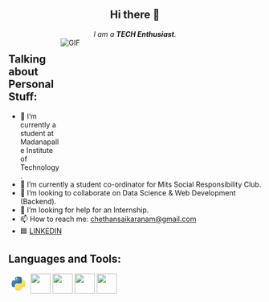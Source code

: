 
<div align="center">
  <h2>Hi there 👋</h2>
  <i>I am a <b>TECH Enthusiast</b>.</i>
</div>


<img align="right" alt="GIF" src="https://github.com/Dhamareshwarakumar/Dhamareshwarakumar/blob/main/code.gif?raw=true" width="400" height="260" />

## Talking about Personal Stuff:
- 🔭 I’m currently  a student at Madanapalle Institute of Technology.
- 🌱 I’m currently a student co-ordinator for Mits Social Responsibility Club.
- 👯 I’m looking to collaborate on Data Science & Web Development (Backend).
- 🤔 I’m looking for help for an Internship.
- 📫 How to reach me: <a href="mailto:chethansaikaranam@gmail.com">chethansaikaranam@gmail.com</a>
- 🟦  <a href="https://www.linkedin.com/in/chethansaikaranam/">LINKEDIN</a>
<!-- - 📝[Resume](link-here) -->

## Languages and Tools:


<code><img height="40" width="40" src="https://raw.githubusercontent.com/github/explore/80688e429a7d4ef2fca1e82350fe8e3517d3494d/topics/python/python.png"></code>
<code><img height="40" width="40" src="https://png.pngitem.com/pimgs/s/168-1680234_nodejs-logo-svg-hd-png-download.png"></code>
<code><img height="40" width="40" src="https://www.pngfind.com/pngs/m/136-1363736_express-js-icon-png-transparent-png.png"></code>
<code><img height="40" width="40" src="https://1000logos.net/wp-content/uploads/2020/08/MongoDB-Emblem.jpg"></code>
<code><img height="40" width="40" src="https://upload.wikimedia.org/wikipedia/commons/thumb/9/99/Unofficial_JavaScript_logo_2.svg/768px-Unofficial_JavaScript_logo_2.svg.png"></code>

